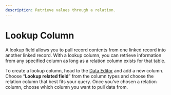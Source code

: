 ```yaml
---
description: Retrieve values through a relation.
---
```


# Lookup Column

A lookup field allows you to pull record contents from one linked record into another linked record. With a lookup column, you can retrieve information from any specified column as long as a relation column exists for that table.

To create a lookup column, head to the [Data Editor](./) and add a new column. Choose “**Lookup related field**” from the column types and choose the relation column that best fits your query. Once you’ve chosen a relation column, choose which column you want to pull data from.



